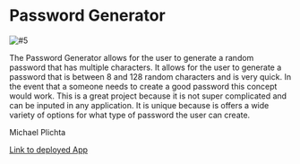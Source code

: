 # Password Generator

![#5](https://user-images.githubusercontent.com/58678985/82827110-2e106a00-9e63-11ea-8942-a80a9bfb0370.png)

The Password Generator allows for the user to generate a random password that has multiple characters. It allows for the user to generate a password that is between 8 and 128 random characters and is very quick. In the event that a someone needs to create a good password this concept would work. This is a great project because it is not super complicated and can be inputed in any application. It is unique because is offers a wide variety of options for what type of password the user can create. 

Michael Plichta

[Link to deployed App](https://mekaleka.github.io/password-generator/)
